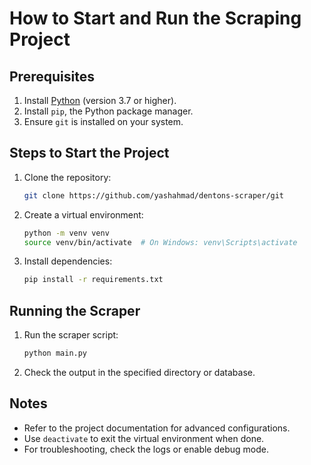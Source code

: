 # How to Start and Run the Scraping Project

## Prerequisites
1. Install [Python](https://www.python.org/downloads/) (version 3.7 or higher).
2. Install `pip`, the Python package manager.
3. Ensure `git` is installed on your system.

## Steps to Start the Project
1. Clone the repository:
    ```bash
    git clone https://github.com/yashahmad/dentons-scraper/git
    ```
2. Create a virtual environment:
    ```bash
    python -m venv venv
    source venv/bin/activate  # On Windows: venv\Scripts\activate
    ```
3. Install dependencies:
    ```bash
    pip install -r requirements.txt
    ```

## Running the Scraper
1. Run the scraper script:
    ```bash
    python main.py
    ```
2. Check the output in the specified directory or database.

## Notes
- Refer to the project documentation for advanced configurations.
- Use `deactivate` to exit the virtual environment when done.
- For troubleshooting, check the logs or enable debug mode.
